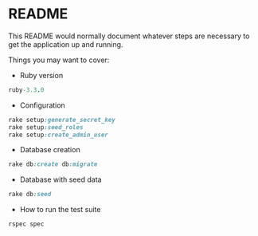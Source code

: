 # README

This README would normally document whatever steps are necessary to get the
application up and running.

Things you may want to cover:

* Ruby version
```ruby
ruby-3.3.0
```

* Configuration
```ruby
rake setup:generate_secret_key
rake setup:seed_roles
rake setup:create_admin_user
```

* Database creation
```ruby
rake db:create db:migrate
```
* Database with seed data
```ruby
rake db:seed
```
* How to run the test suite
```ruby
rspec spec
```
